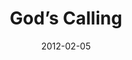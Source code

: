 ---
title: "God’s Calling"
speaker: "Tony Chon"
date: "2012-02-05"
sermonUrl: "//35.190.93.184/sermons/20120205_sunday_pastor_tony_gods_calling.mp3"
---
